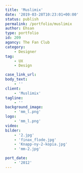 ```yaml
---
title: 'Muslimix'
date: '2019-03-28T10:23:01+00:00'
status: publish
permalink: /portfolio/muslimix
author: Ehsan
type: portfolio
id: 209
agancy: The Fan Club
category:
    - Designer
tag:
    - UX
    - Design

case_link_url:
body_text:
    - ''
client:
    - 'Muslimix'
tagline:
    - ''
background_image:
    - 'mm_l.png'
logo:
    - 'mm_l.png'
video:
bilder:
    - '2.jpg'
    - 'finax_flode.jpg'
    - 'Knapp-ny-2-kopia.jpg'
    - 'mm-2.jpg'

port_date:
    - '2012'
---
```

